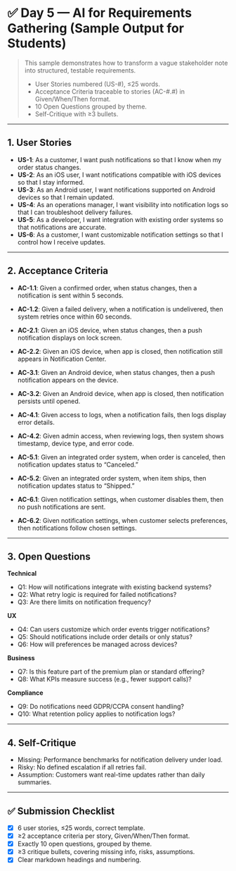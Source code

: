 # ✅ Day 5 — AI for Requirements Gathering (Sample Output for Students)

> This sample demonstrates how to transform a vague stakeholder note into structured, testable requirements.  
> - User Stories numbered (US-#), ≤25 words.  
> - Acceptance Criteria traceable to stories (AC-#.#) in Given/When/Then format.  
> - 10 Open Questions grouped by theme.  
> - Self-Critique with ≥3 bullets.  

---

## 1. User Stories

- **US-1**: As a customer, I want push notifications so that I know when my order status changes.  
- **US-2**: As an iOS user, I want notifications compatible with iOS devices so that I stay informed.  
- **US-3**: As an Android user, I want notifications supported on Android devices so that I remain updated.  
- **US-4**: As an operations manager, I want visibility into notification logs so that I can troubleshoot delivery failures.  
- **US-5**: As a developer, I want integration with existing order systems so that notifications are accurate.  
- **US-6**: As a customer, I want customizable notification settings so that I control how I receive updates.  

---

## 2. Acceptance Criteria

- **AC-1.1**: Given a confirmed order, when status changes, then a notification is sent within 5 seconds.  
- **AC-1.2**: Given a failed delivery, when a notification is undelivered, then system retries once within 60 seconds.  

- **AC-2.1**: Given an iOS device, when status changes, then a push notification displays on lock screen.  
- **AC-2.2**: Given an iOS device, when app is closed, then notification still appears in Notification Center.  

- **AC-3.1**: Given an Android device, when status changes, then a push notification appears on the device.  
- **AC-3.2**: Given an Android device, when app is closed, then notification persists until opened.  

- **AC-4.1**: Given access to logs, when a notification fails, then logs display error details.  
- **AC-4.2**: Given admin access, when reviewing logs, then system shows timestamp, device type, and error code.  

- **AC-5.1**: Given an integrated order system, when order is canceled, then notification updates status to “Canceled.”  
- **AC-5.2**: Given an integrated order system, when item ships, then notification updates status to “Shipped.”  

- **AC-6.1**: Given notification settings, when customer disables them, then no push notifications are sent.  
- **AC-6.2**: Given notification settings, when customer selects preferences, then notifications follow chosen settings.  

---

## 3. Open Questions

**Technical**  
- Q1: How will notifications integrate with existing backend systems?  
- Q2: What retry logic is required for failed notifications?  
- Q3: Are there limits on notification frequency?  

**UX**  
- Q4: Can users customize which order events trigger notifications?  
- Q5: Should notifications include order details or only status?  
- Q6: How will preferences be managed across devices?  

**Business**  
- Q7: Is this feature part of the premium plan or standard offering?  
- Q8: What KPIs measure success (e.g., fewer support calls)?  

**Compliance**  
- Q9: Do notifications need GDPR/CCPA consent handling?  
- Q10: What retention policy applies to notification logs?  

---

## 4. Self-Critique

- Missing: Performance benchmarks for notification delivery under load.  
- Risky: No defined escalation if all retries fail.  
- Assumption: Customers want real-time updates rather than daily summaries.  

---

## ✅ Submission Checklist
- [x] 6 user stories, ≤25 words, correct template.  
- [x] ≥2 acceptance criteria per story, Given/When/Then format.  
- [x] Exactly 10 open questions, grouped by theme.  
- [x] ≥3 critique bullets, covering missing info, risks, assumptions.  
- [x] Clear markdown headings and numbering.  
